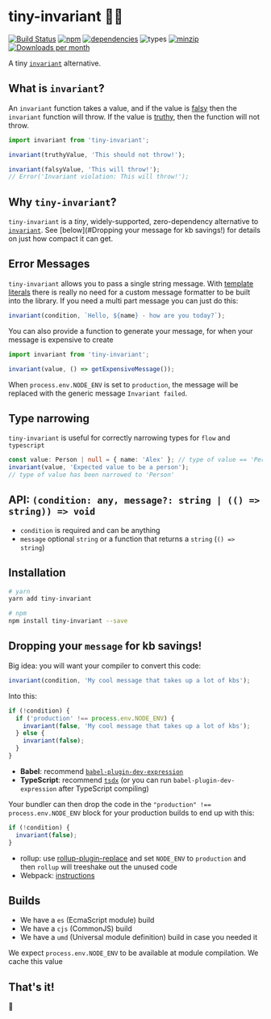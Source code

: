 # tiny-invariant 🔬💥

[![Build Status](https://travis-ci.org/alexreardon/tiny-invariant.svg?branch=master)](https://travis-ci.org/alexreardon/tiny-invariant)
[![npm](https://img.shields.io/npm/v/tiny-invariant.svg)](https://www.npmjs.com/package/tiny-invariant) [![dependencies](https://david-dm.org/alexreardon/tiny-invariant.svg)](https://david-dm.org/alexreardon/tiny-invariant)
![types](https://img.shields.io/badge/types-typescript%20%7C%20flow-blueviolet)
[![minzip](https://img.shields.io/bundlephobia/minzip/tiny-invariant.svg)](https://www.npmjs.com/package/tiny-invariant)
[![Downloads per month](https://img.shields.io/npm/dm/tiny-invariant.svg)](https://www.npmjs.com/package/tiny-invariant)

A tiny [`invariant`](https://www.npmjs.com/package/invariant) alternative.

## What is `invariant`?

An `invariant` function takes a value, and if the value is [falsy](https://github.com/getify/You-Dont-Know-JS/blob/bdbe570600d4e1107d0b131787903ca1c9ec8140/up%20%26%20going/ch2.md#truthy--falsy) then the `invariant` function will throw. If the value is [truthy](https://github.com/getify/You-Dont-Know-JS/blob/bdbe570600d4e1107d0b131787903ca1c9ec8140/up%20%26%20going/ch2.md#truthy--falsy), then the function will not throw.

```js
import invariant from 'tiny-invariant';

invariant(truthyValue, 'This should not throw!');

invariant(falsyValue, 'This will throw!');
// Error('Invariant violation: This will throw!');
```

## Why `tiny-invariant`?
`tiny-invariant` is a *tiny*, widely-supported, zero-dependency alternative to [`invariant`](https://www.npmjs.com/package/invariant). See [below](#Dropping your message for kb savings!) for details on just how compact it can get.

## Error Messages

`tiny-invariant` allows you to pass a single string message. With [template literals](https://developer.mozilla.org/en-US/docs/Web/JavaScript/Reference/Template_literals) there is really no need for a custom message formatter to be built into the library. If you need a multi part message you can just do this:

```js
invariant(condition, `Hello, ${name} - how are you today?`);
```

You can also provide a function to generate your message, for when your message is expensive to create

```js
import invariant from 'tiny-invariant';

invariant(value, () => getExpensiveMessage());
```

When `process.env.NODE_ENV` is set to `production`, the message will be replaced with the generic message `Invariant failed`.

## Type narrowing

`tiny-invariant` is useful for correctly narrowing types for `flow` and `typescript`

```ts
const value: Person | null = { name: 'Alex' }; // type of value == 'Person | null'
invariant(value, 'Expected value to be a person');
// type of value has been narrowed to 'Person'
```

## API: `(condition: any, message?: string | (() => string)) => void`

- `condition` is required and can be anything
- `message` optional `string` or a function that returns a `string` (`() => string`)

## Installation

```bash
# yarn
yarn add tiny-invariant

# npm
npm install tiny-invariant --save
```

## Dropping your `message` for kb savings!

Big idea: you will want your compiler to convert this code:

```js
invariant(condition, 'My cool message that takes up a lot of kbs');
```

Into this:

```js
if (!condition) {
  if ('production' !== process.env.NODE_ENV) {
    invariant(false, 'My cool message that takes up a lot of kbs');
  } else {
    invariant(false);
  }
}
```

- **Babel**: recommend [`babel-plugin-dev-expression`](https://www.npmjs.com/package/babel-plugin-dev-expression)
- **TypeScript**: recommend [`tsdx`](https://github.com/jaredpalmer/tsdx#invariant) (or you can run `babel-plugin-dev-expression` after TypeScript compiling)

Your bundler can then drop the code in the `"production" !== process.env.NODE_ENV` block for your production builds to end up with this:

```js
if (!condition) {
  invariant(false);
}
```

- rollup: use [rollup-plugin-replace](https://github.com/rollup/rollup-plugin-replace) and set `NODE_ENV` to `production` and then `rollup` will treeshake out the unused code
- Webpack: [instructions](https://webpack.js.org/guides/production/#specify-the-mode)

## Builds

- We have a `es` (EcmaScript module) build
- We have a `cjs` (CommonJS) build
- We have a `umd` (Universal module definition) build in case you needed it

We expect `process.env.NODE_ENV` to be available at module compilation. We cache this value

## That's it!

🤘
